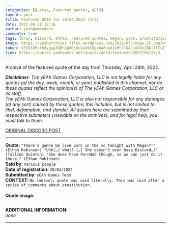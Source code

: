 ```yaml
---
categories: [Quotes, Featured quotes, QOTD]
layout: post
title: Featured QOTD for 28/04/2022 (3/3)
date: 2022-04-28 17:16
author: yeahgamesdevs
comments: true
tags: [bruh, Discord, ethan, Featured quotes, megan, porn, prostitution, QOTD, Quotes, tallinn]
image: https://yeaharchives.files.wordpress.com/2022/07/image-25.png?w=400
token: O3VGS3Msrh4ygupXXBhCpKDjGcOyX6t0geku6uoX1ePhClNAJiGHVxIBKllTCvITiSoOjDf8t7NwmekZ9IJO30iAtUVZyH4DvaQ9tzX1kRTAmistPpdUgGBLRkgu5Jgz7Ygslliw3uJx
link: https://quotes.yeahgames.net/quotes/qotd/featured/2022/04/28/3
---
```

<!-- wp:paragraph -->
<p>Archive of the featured quote of the day from Thursday, April 28th, 2022. </p>
<!-- /wp:paragraph -->

<!-- wp:paragraph -->
<p><em><strong>Disclaimer</strong>: The yEAh Games Corporation, LLC is not legally liable for any quotes (of the day, week, month, or year) published in this channel; nor do these quotes reflect the opinion(s) of The yEAh Games Corporation, LLC or its staff</em>.<br><em>The yEAh Games Corporation, LLC is also not responsible for any damages (of any sort) caused by these quotes; this includes, but is not limited to: libel, defamation, and slander. All quotes here are submitted by their respective submitters (viewable on the archives), and for legal help, you must talk to them.</em><br><a href="https://cdn.discordapp.com/attachments/958100064079839303/964566123628609628/unknown.png"></a></p>
<!-- /wp:paragraph -->

<!-- wp:buttons {"layout":{"type":"flex","justifyContent":"left"}} -->
<div class="wp-block-buttons"><!-- wp:button {"textColor":"vivid-cyan-blue","align":"center","style":{"border":{"radius":"18px"}},"className":"is-style-fill"} -->
<div class="wp-block-button aligncenter is-style-fill"><a class="wp-block-button__link has-vivid-cyan-blue-color has-text-color wp-element-button" href="https://discord.com/channels/887052880782176266/958100064079839303/969410169626832947" style="border-radius:18px;">ORIGINAL DISCORD POST</a></div>
<!-- /wp:button --></div>
<!-- /wp:buttons -->

<!-- wp:separator {"align":"center","className":"is-style-wide"} -->
<hr class="wp-block-separator aligncenter has-alpha-channel-opacity is-style-wide" />
<!-- /wp:separator -->

<!-- wp:paragraph -->
<p><strong>Quote: </strong><code>"There's gonna be live porn in the vc tonight with Megan?!" (Ethan Robinson) "Uhh[…] what? […] She doesn't even have Discord…?" (Tallinn Quinton) "She does have PornHub though, so we can just do it there." (Ethan Robinson)</code><br><strong>Said by: </strong><code>Various people</code><br><strong>Date of registration: </strong><code>28/04/2022</code> <br><strong>Submitted by: </strong><code>yEAh Games Team</code><br><strong>CONTEXT: </strong><code>No context; quote was said literally. This was said after a series of comments about prostitution.<br></code><br><strong>Quote image:</strong></p>
<!-- /wp:paragraph -->

<!-- wp:image {"id":783,"sizeSlug":"large","linkDestination":"none"} -->
<figure class="wp-block-image size-large"><img src="https://yeaharchives.files.wordpress.com/2022/07/image-25.png?w=400" alt="" class="wp-image-783" /></figure>
<!-- /wp:image -->

<!-- wp:paragraph -->
<p><strong>ADDITIONAL INFORMATION:</strong><br><em>none</em></p>
<!-- /wp:paragraph -->

<!-- wp:separator {"className":"is-style-wide"} -->
<hr class="wp-block-separator has-alpha-channel-opacity is-style-wide" />
<!-- /wp:separator -->
